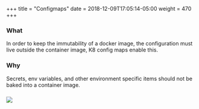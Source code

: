 +++
title = "Configmaps"
date = 2018-12-09T17:05:14-05:00
weight = 470
+++

### What

In order to keep the immutability of a docker image, the configuration must live outside the container image, 
K8 config maps enable this. 

### Why
Secrets, env variables, and other environment specific items should not be baked into a container image.


### ![](/intro-k8/images/kubernetes/cm.png) 
